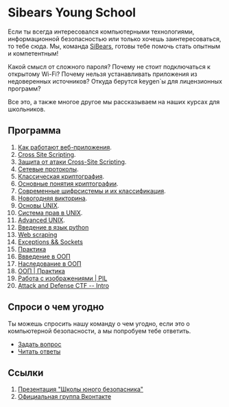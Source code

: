 # Sibears Young School

Если ты всегда интересовался компьютерными технологиями, информационной безопасностью или только хочешь заинтересоваться, то тебе сюда.
Мы, команда [SiBears]((https://vk.com/sibears_tomsk)), готовы тебе помочь стать опытным и компетентным!

Какой смысл от сложного пароля? Почему не стоит подключаться к открытому Wi-Fi? Почему нельзя устанавливать приложения из недоверенных источников? Откуда берутся keygen\`ы для лицензионных программ? 

Все это, а также многое другое мы рассказываем на наших курсах для школьников.

## Программа
1. [Как работают веб-приложения](web/l1.md).
2. [Cross Site Scripting](web/l2.md).
3. [Защита от атаки Cross-Site Scripting](web/l3.md).
4. [Сетевые протоколы](network/l4.md).
5. [Классическая криптография](cryptography/l5.md).
6. [Основные понятия криптографии](cryptography/l6.md).
7. [Современные шифрсистемы и их классификация](cryptography/l7.md).
8. [Новогодняя викторина](fun/l8.md).
9. [Основы UNIX](unix/l9.md).
10. [Система прав в UNIX](unix/l10.md).
11. [Advanced UNIX](unix/l11.md).
12. [Введение в язык python](programming/l1.md)
13. [Web scraping](programming/l2.md)
14. [Exceptions && Sockets](programming/l3.md)
15. [Практика](programming/l4.md)
16. [Ввведение в ООП](programming/l5.md)
17. [Наследование в ООП](programming/l6.md)
18. [ООП | Практика](programming/l7.md)
19. [Работа с изображениями | PIL](programming/l8.md)
20. [Attack and Defense CTF -- Intro](attackndefense/l0.md)

## Спроси о чем угодно
Ты можешь спросить нашу команду о чем угодно, если это о компьютерной безопасности, а мы попробуем тебе ответить.
* [Задать вопрос](https://github.com/sibears/school/issues)
* [Читать ответы](https://github.com/sibears/school/issues?q=is%3Aissue+is%3Aclosed+sort%3Aupdated-desc)


## Ссылки
1. [Презентация "Школы юного безопасника"](schoolctf.pdf)
2. [Официальная группа Вконтакте](https://vk.com/sibears_school)
